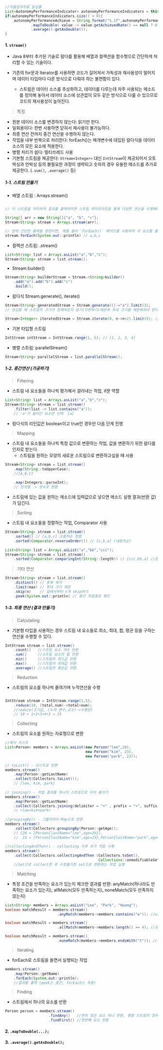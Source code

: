 
```java
//자율성과지표 달성률  
List<AutonomyPerformanceIndicator> autonomyPerformanceIndicators = this.projectMapper.selectAutonomyPerformanceIndicatorList(year, null, null);  
if(autonomyPerformanceIndicators.size() > 0){  
    autonomyPerformanceAchieve = String.format("%.1f",autonomyPerformanceIndicators.stream()  
            .mapToDouble( value -> value.getAchievedRate() == null ? 0 : value.getAchievedRate())  
            .average().getAsDouble());  
}
```

#### 1. `stream()`

- Java 8부터 추가된 기술로 람다를 활용해 배열과 컬렉션을 함수형으로 간단하게 처리할 수 있는 기술이다.

- 기존의 for문과 Iterator를 사용하면 코드가 길어져서 가독성과 재사용성이 떨어지며 데이터 타입마다 다른 방식으로 다뤄야 하는 불편함이 있다.  
	- 스트림은 데이터 소스를 추상화하고, 데이터를 다루는데 자주 사용되는 메소드를 정의해 놓아서 데이터 소스에 상관없이 모두 같은 방식으로 다룰 수 있으므로 코드의 재사용성이 높아진다.

> 특징
- 원본 데이터 소스를 변경하지 않는다: 읽기만 한다.
- 일회용이다: 한번 사용하면 닫혀서 재사용이 불가능하다.
- 최종 연산 전까지 중간 연산을 수행하지 않는다.
- 작업을 내부 반복으로 처리한다: forEach()는 매개변수에 대입된 람다식을 데이터 소스의 모든 요소에 적용한다.
- 병렬 처리가 쉽다: 멀티쓰레드 사용
- 기본형 스트림을 제공한다: `Stream<Integer>` 대신 `IntStream`이 제공되어서 오토박싱과 언박싱 등의 불필요한 과정이 생략되고 숫자의 경우 유용한 메소드를 추가로 제공한다. (`.sum()`, `.average()` 등)

#####  1-1. 스트림 만들기

- 배열 스트림 : Arrays.stream()

```java

// 이 스트림을 처리하여 결과를 출력하려면 스트림 파이프라인을 통해 다양한 연산을 수행해야 합니다. 이 연산에는 매핑, 필터링, 정렬, 집계 등이 포함될 수 있습니다. 따라서 출력 결과는 이러한 연산의 결과에 따라 달라집니다.

String[] arr = new String[]{"a", "b", "c"};
Stream<String> stream = Arrays.stream(arr);

// 만약 간단한 출력을 원한다면, 예를 들어 `forEach()` 메서드를 사용하여 각 요소를 출력할 수 있습니다:
stream.forEach(System.out::println) // a,b,c
```

- 컬렉션 스트림: .stream()

```java
List<String> list = Arrays.asList("a","b","c");
Stream<String> stream = list.stream();
```

- Stream.builder()

```java
Stream<String> builderStream = Stream.<String>builder()
    .add("a").add("b").add("c")
    .build(); 
```

- 람다식 Stream.generate(), iterate()

```java
Stream<String> generatedStream = Stream.generate(()->"a").limit(3);
// 생성할 때 스트림의 크기가 정해져있지 않기(무한하기)때문에 최대 크기를 제한해줘야 한다.

Stream<Integer> iteratedStream = Stream.iterate(0, n->n+2).limit(5); //0,2,4,6,8
```

- 기본 타입형 스트림

```java
IntStream intStream = IntStream.range(1, 5); // [1, 2, 3, 4]
```

- 병렬 스트림: parallelStream()

```java
Stream<String> parallelStream = list.parallelStream();
```

##### 1-2. 중간연산 (가공하기)

> Filtering
- 스트림 내 요소들을 하나씩 평가해서 걸러내는 작업, if문 역할

```java
List<String> list = Arrays.asList("a","b","c");
Stream<String> stream = list.stream()
	.filter(list -> list.contains("a"));
    // 'a'가 들어간 요소만 선택  [a]
```

- 람다식의 리턴값은 boolean이고 true인 경우만 다음 단계 진행

> Mapping
- 스트림 내 요소들을 하나씩 특정 값으로 변환하는 작업, 값을 변환하기 위한 람다를 인자로 받는다.  
	- 스트림을 원하는 모양의 새로운 스트림으로 변환하고싶을 때 사용

```java
Stream<String> stream = list.stream()
	.map(String::toUpperCase);
	//[A,B,C]
    
    .map(Integers::parseInt);
    // 문자열 -> 정수로 변환
```

- 스트림에 있는 값을 원하는 메소드에 입력값으로 넣으면 메소드 실행 결과(반환 값)가 담긴다.

> Sorting
- 스트림 내 요소들을 정렬하는 작업, Comparator 사용

```java
Stream<String> stream = list.stream()
	.sorted() // [a,b,c] 오름차순 정렬
    .sorted(Comparator.reverseOrder()) // [c,b,a] (내림차순)
    
List<String> list = Arrays.asList("a","bb","ccc");
Stream<String> stream = list.stream()
	.sorted(Comparator.comparingInt(String::length)) // [ccc,bb,a] //문자열 길이 기준 정렬
```

>  기타 연산
```java
Stream<String> stream = list.stream()
	.distinct() // 중복 제거
    .limit(max) // 최대 크기 제한
    .skip(n)    // 앞에서부터 n개 skip하기
    .peek(System.out::println) // 중간 작업결과 확인
```

##### 1-3. 최종 연산 (결과 만들기)

> Calculating
- 기본형 타입을 사용하는 경우 스트림 내 요소들로 최소, 최대, 합, 평균 등을 구하는 연산을 수행할 수 있다.

```java
IntStream stream = list.stream()
	.count()   //스트림 요소 개수 반환
    .sum()     //스트림 요소의 합 반환
    .min()     //스트림의 최소값 반환
    .max()     //스트림의 최대값 반환
    .average() //스트림의 평균값 반환
```

>Reduction
- 스트림의 요소를 하나씩 줄여가며 누적연산을 수행

```java

IntStream stream = IntStream.range(1,5);
	.reduce(10, (total,num)->total+num);
    //reduce(초기값, (누적 변수,요소)->수행문)
    // 10 + 1+2+3+4+5 = 25
```

> Collecting
- 스트림의 요소를 원하는 자료형으로 변환

```java
//예시 리스트
List<Person> members = Arrays.asList(new Person("lee",26),
									 new Person("kim", 23),
									 new Person("park", 23));
                    
// toList() - 리스트로 반환
members.stream()
	.map(Person::getLastName)
    .collect(Collectors.toList());
    // [lee, kim, park]
    
// joining() - 작업 결과를 하나의 스트링으로 이어 붙이기
members.stream()
	.map(Person::getLastName)
    .collect(Collectors.joining(delimiter = "+" , prefix = "<", suffix = ">");
    // <lee+kim+park>
    
//groupingBy() - 그룹지어서 Map으로 반환
members.stream()
	.collect(Collectors.groupingBy(Person::getAge));
	// {26 = [Person{lastName="lee",age=26}],
    //  23 = [Person{lastName="kim",age=23},Person{lastName="park",age=23}]}
    
//collectingAndThen() - collecting 이후 추가 작업 수행
members.stream()
	.collect(Collectors.collectingAndThen (Collectors.toSet(),
    									   Collections::unmodifiableSet));
	//Set으로 collect한 후 수정불가한 set으로 변환하는 작업 실행
```

> Matching
- 특정 조건을 만족하는 요소가 있는지 체크한 결과를 반환: anyMatch(하나라도 만족하는 요소가 있는지), allMatch(모두 만족하는지), noneMatch(모두 만족하지 않는지)

```java
List<String> members = Arrays.asList("Lee", "Park", "Hwang");
boolean matchResult = members.stream()
						.anyMatch(members->members.contains("w")); //w를 포함하는 요소가 있는지, True

boolean matchResult = members.stream()
						.allMatch(members->members.length() >= 4); //모든 요소의 길이가 4 이상인지, False

boolean matchResult = members.stream()
						.noneMatch(members->members.endsWith("t")); //t로 끝나는 요소가 하나도 없는지, True
```

> Iterating
- forEach로 스트림을 돌면서 실행되는 작업

```java
members.stream()
	.map(Person::getName)
    .forEach(System.out::println);
    //결과를 출력 (peek는 중간, forEach는 최종)
```

> Finding
- 스트림에서 하나의 요소를 반환

```java
Person person = members.stream()
					.findAny()   //먼저 찾은 요소 하나 반환, 병렬 스트림의 경우 첫번째 요소가 보장되지 않음
                    .findFirst() //첫번째 요소 반환
```


#### 2. `.mapToDouble(...);`


#### 3. `.average().getAsDouble();`